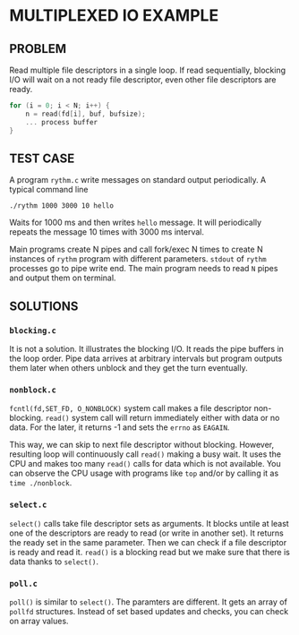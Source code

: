 # MULTIPLEXED IO EXAMPLE


## PROBLEM

Read multiple file descriptors in a single loop. If read
sequentially, blocking I/O will wait on a not ready
file descriptor, even other file descriptors are ready.

```C
for (i = 0; i < N; i++) {
	n = read(fd[i], buf, bufsize);
	... process buffer
}
```

## TEST CASE

A program `rythm.c` write messages on standard output
periodically. A typical command line

`./rythm 1000 3000 10 hello`

Waits for 1000 ms and then writes `hello` message.
It will periodically repeats the message
10 times with 3000 ms interval.


Main programs create N pipes and call fork/exec N times to
create N instances of `rythm` program with different
parameters. `stdout` of `rythm` processes go to
pipe write end. The main program needs to read `N`
pipes and output them on terminal.


## SOLUTIONS

### `blocking.c`

It is not a solution. It illustrates the blocking
I/O. It reads the pipe buffers in the loop order.
Pipe data arrives at arbitrary intervals but
program outputs them later when others unblock
and they get the turn eventually.

### `nonblock.c`

`fcntl(fd,SET_FD, O_NONBLOCK)` system call
makes a file descriptor non-blocking. `read()`
system call will return immediately either
with data or no data. For the later, it
returns -1 and sets the `errno` as `EAGAIN`.

This way, we can skip to next file descriptor 
without blocking. However, resulting loop
will continuously call `read()` making
a busy wait. It uses the CPU and makes
too many `read()` calls for data which
is not available. You can observe the
CPU usage with programs like `top` and/or
by calling it as `time ./nonblock`.


### `select.c`

`select()` calls take file descriptor sets
as arguments. It blocks untile at least one 
of the descriptors are ready to read (or write
in another set). It returns the ready set in
the same parameter. Then we can check if a file
descriptor is ready and read it. `read()` is
a blocking read but we make sure that there
is data thanks to `select()`.


### `poll.c`

`poll()` is similar to `select()`. The
paramters are different. It gets
an array of `pollfd` structures. Instead
of set based updates and checks, you
can check on array values.








